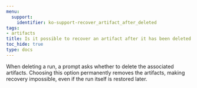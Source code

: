 ```yaml
---
menu:
  support:
    identifier: ko-support-recover_artifact_after_deleted
tags:
- artifacts
title: Is it possible to recover an artifact after it has been deleted with a run?
toc_hide: true
type: docs
---
```


When deleting a run, a prompt asks whether to delete the associated artifacts. Choosing this option permanently removes the artifacts, making recovery impossible, even if the run itself is restored later.